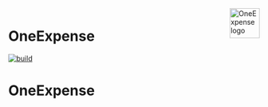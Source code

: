 <a href="#">
    <img src="https://www.tiagoluz.me/assets/img/Fichier1.svg" alt="OneExpense logo" title="OneExpense" align="right" height="60" />
</a>

OneExpense
======================

[![build](https://img.shields.io/github/workflow/status/daniloak/oneexpense/Build%20and%20deploy%20ASP.Net%20Core%20app%20to%20Azure%20Web%20App%20-%20one-expense?style=plastic?style=flat-square)](https://github.com/daniloak/oneexpense/actions?query=workflow%3A%22Build+and+deploy+ASP.Net+Core+app+to+Azure+Web+App+-+one-expense%22)

OneExpense
======================
